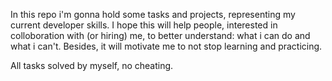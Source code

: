 In this repo i'm gonna hold some tasks and projects, representing my current developer skills. I hope this will help people, interested in colloboration with (or hiring) me, to better understand: what i can do and what i can't. Besides, it will motivate me to not stop learning and practicing.


All tasks solved by myself, no cheating.
